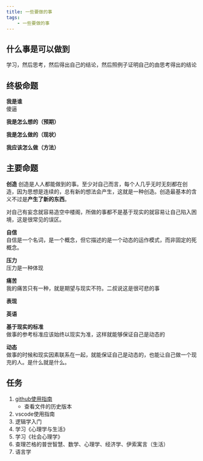 ```yaml
---
title: 一些要做的事
tags:
    - 一些要做的事
---
```

## 什么事是可以做到
学习，然后思考，然后得出自己的结论，然后照例子证明自己的由思考得出的结论

## 终极命题
**我是谁**  
傻逼

**我是怎么想的（预期）**


**我是怎么做的（现状）**  


**我应该怎么做（方法）**  


## 主要命题

**创造**
创造是人人都能做到的事。至少对自己而言，每个人几乎无时无刻都在创造，因为思想是连续的，总有新的想法会产生，这就是一种创造。创造最基本的含义不过是**产生了新的东西**。

对自己有妄念就容易造空中楼阁，所做的事都不是基于现实的就容易让自己陷入困境，这是很常见的误区。

**自信**  
自信是一个名词，是一个概念，但它描述的是一个动态的运作模式，而非固定的死概念。

**压力**  
压力是一种体现

**痛苦**  
我的痛苦只有一种，就是期望与现实不符。二叔说这是很可悲的事

**表现**


**英语**

**基于现实的标准**  
做事的参考标准应该始终以现实为准，这样就能够保证自己是动态的

**动态**  
做事的时候和现实因素联系在一起，就能保证自己是动态的，也能让自己做一个现充的人。是什么就是什么。

## 任务

1. [github使用指南](https://docs.github.com/cn)
    - 查看文件的历史版本
2. vscode使用指南
3. 逻辑学入门
4. 学习《心理学与生活》
5. 学习《社会心理学》
6. 查理芒格的普世智慧、数学、心理学、经济学、伊索寓言（生活）
7. 语言学